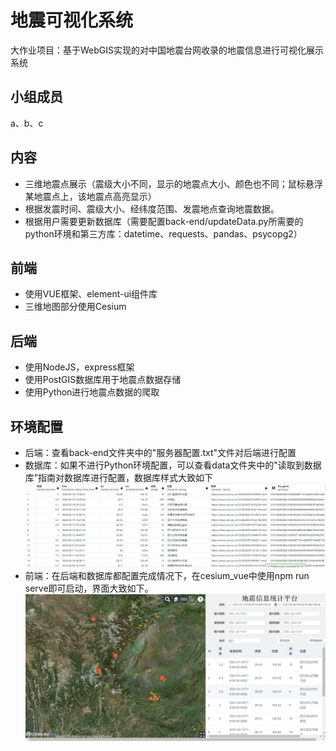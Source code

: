 # 地震可视化系统
大作业项目：基于WebGIS实现的对中国地震台网收录的地震信息进行可视化展示系统

## 小组成员
a、b、c

## 内容
  * 三维地震点展示（震级大小不同，显示的地震点大小、颜色也不同；鼠标悬浮某地震点上，该地震点高亮显示）
  * 根据发震时间、震级大小、经纬度范围、发震地点查询地震数据。
  * 根据用户需要更新数据库（需要配置back-end/updateData.py所需要的python环境和第三方库：datetime、requests、pandas、psycopg2）
  
## 前端
  * 使用VUE框架、element-ui组件库
  * 三维地图部分使用Cesium

## 后端
 * 使用NodeJS，express框架
 * 使用PostGIS数据库用于地震点数据存储
 * 使用Python进行地震点数据的爬取


## 环境配置
  * 后端：查看back-end文件夹中的"服务器配置.txt"文件对后端进行配置
  * 数据库：如果不进行Python环境配置，可以查看data文件夹中的"读取到数据库”指南对数据库进行配置，数据库样式大致如下![avatar](./data/picture/01.png)
  * 前端：在后端和数据库都配置完成情况下，在cesium_vue中使用npm run serve即可启动，界面大致如下。![avatar](./data/picture/02.png)

